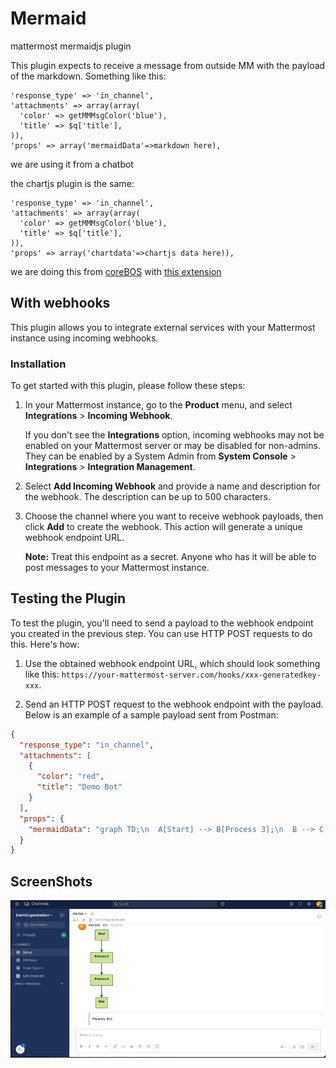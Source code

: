 # Mermaid

mattermost mermaidjs plugin

This plugin expects to receive a message from outside MM with the payload of the markdown. Something like this:

```
'response_type' => 'in_channel',
'attachments' => array(array(
  'color' => getMMMsgColor('blue'),
  'title' => $q['title'],
)),
'props' => array('mermaidData'=>markdown here),
```

we are using it from a chatbot

the chartjs plugin is the same:

```
'response_type' => 'in_channel',
'attachments' => array(array(
  'color' => getMMMsgColor('blue'),
  'title' => $q['title'],
)),
'props' => array('chartdata'=>chartjs data here)),
```

we are doing this from [coreBOS](https://github.com/tsolucio/corebos) with [this extension](https://github.com/tsolucio/chatwithme)

## With webhooks

This plugin allows you to integrate external services with your Mattermost instance using incoming webhooks.

### Installation

To get started with this plugin, please follow these steps:

1. In your Mattermost instance, go to the **Product** menu, and select **Integrations** > **Incoming Webhook**.

   If you don't see the **Integrations** option, incoming webhooks may not be enabled on your Mattermost server or may be disabled for non-admins. They can be enabled by a System Admin from **System Console** > **Integrations** > **Integration Management**.

2. Select **Add Incoming Webhook** and provide a name and description for the webhook. The description can be up to 500 characters.

3. Choose the channel where you want to receive webhook payloads, then click **Add** to create the webhook. This action will generate a unique webhook endpoint URL.

   **Note:** Treat this endpoint as a secret. Anyone who has it will be able to post messages to your Mattermost instance.

## Testing the Plugin

To test the plugin, you'll need to send a payload to the webhook endpoint you created in the previous step. You can use HTTP POST requests to do this. Here's how:

1. Use the obtained webhook endpoint URL, which should look something like this: `https://your-mattermost-server.com/hooks/xxx-generatedkey-xxx`.

2. Send an HTTP POST request to the webhook endpoint with the payload. Below is an example of a sample payload sent from Postman:

```json
{
  "response_type": "in_channel",
  "attachments": [
    {
      "color": "red",
      "title": "Demo Bot"
    }
  ],
  "props": {
    "mermaidData": "graph TD;\n  A[Start] --> B[Process 3];\n  B --> C[Process 4];\n  C --> D[End];"
  }
}
```

## ScreenShots

![Sample Output](mermaidImag.png)
